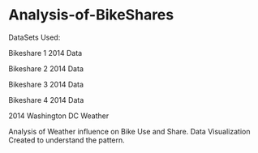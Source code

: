 # Analysis-of-BikeShares

DataSets Used: 

Bikeshare 1 2014 Data

Bikeshare 2 2014 Data

Bikeshare 3 2014 Data

Bikeshare 4 2014 Data

2014 Washington DC Weather

Analysis of Weather influence on Bike Use and Share. 
Data Visualization Created to understand the pattern.
